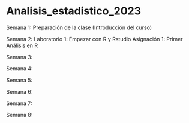 # Analisis_estadistico_2023


Semana 1: Preparación de la clase (Introducción del curso)

Semana 2: 
Laboratorio 1: Empezar con R y Rstudio
Asignación 1: Primer Análisis en R

Semana 3: 

Semana 4:

Semana 5:

Semana 6:

Semana 7:

Semana 8:


